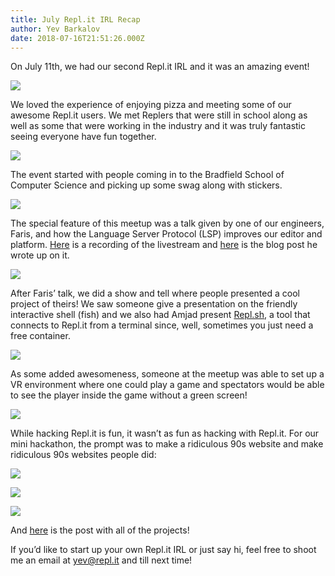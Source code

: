 ```yaml
---
title: July Repl.it IRL Recap
author: Yev Barkalov
date: 2018-07-16T21:51:26.000Z
---
```


On July 11th, we had our second Repl.it IRL and it was an amazing event!

![](/public/images/blog/july-irl-recap/fun.jpg?p=np)

We loved the experience of enjoying pizza and meeting some of our awesome Repl.it users. We met Replers that were still in school along as well as some that were working in the industry and it was truly fantastic seeing everyone have fun together.

![](/public/images/blog/july-irl-recap/social.jpg?p=np)

The event started with people coming in to the Bradfield School of Computer Science and picking up some swag along with stickers.

![](/public/images/blog/july-irl-recap/faris.jpg?p=np)

The special feature of this meetup was a talk given by one of our engineers, Faris, and how the Language Server Protocol (LSP) improves our editor and platform. [Here](https://www.facebook.com/repl.it/videos/1963033973729777/) is a recording of the livestream and [here](https://repl.it/site/blog/intel) is the blog post he wrote up on it.

![](/public/images/blog/july-irl-recap/show_tell.jpg?p=np)

After Faris’ talk, we did a show and tell where people presented a cool project of theirs! We saw someone give a presentation on the friendly interactive shell (fish) and we also had Amjad present [Repl.sh](https://github.com/replit/repl.sh), a tool that connects to Repl.it from a terminal since, well, sometimes you just need a free container.

![](/public/images/blog/july-irl-recap/vr.jpg?p=np)

As some added awesomeness, someone at the meetup was able to set up a VR environment where one could play a game and spectators would be able to see the player inside the game without a green screen!

![](/public/images/blog/july-irl-recap/hacking.jpg?p=np)

While hacking Repl.it is fun, it wasn’t as fun as hacking with Repl.it. For our mini hackathon, the prompt was to make a ridiculous 90s website and make ridiculous 90s websites people did:

![](/public/images/blog/july-irl-recap/banana.png?p=np)

![](/public/images/blog/july-irl-recap/blue.png?p=np)

![](/public/images/blog/july-irl-recap/hai.png?p=np)

And [here](https://repl.it/talk/irl/July-Replit-IRL-90s-Websites/5034) is the post with all of the projects!

If you’d like to start up your own Repl.it IRL or just say hi, feel free to shoot me an email at yev@repl.it and till next time!
